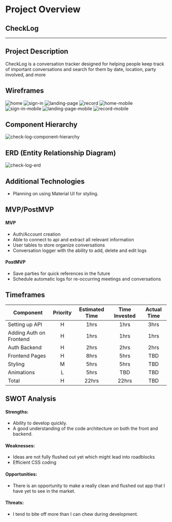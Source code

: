 # Project Overview

## CheckLog
---

## Project Description

CheckLog is a conversation tracker designed for helping people keep track of important conversations and search for them by date, location, party involved, and more

## Wireframes
![home](/assets/Home.png)
![sign-in](/assets/Signin.png)
![landing-page](/assets/LandingPage.png)
![record](/assets/Record.png)
![home-mobile](/assets/HomeMobile.png)
![sign-in-mobile](/assets/SigninMobile.png)
![landing-page-mobile](/assets/LandingPageMobile.png)
![record-mobile](/assets/RecordMobile.png)


## Component Hierarchy

![check-log-component-hierarchy](/assets/check-log-component-hierarchy.png)

## ERD (Entity Relationship Diagram)

![check-log-erd](/assets/check-log-erd.png)

## Additional Technologies

- Planning on using Material UI for styling.

## MVP/PostMVP

#### MVP 

- Auth/Account creation
- Able to connect to api and extract all relevant information
- User tables to store organize conversations
- Conversation logger with the ability to add, delete and edit logs

#### PostMVP  

- Save parties for quick references in the future
- Schedule automatic logs for re-occurring meetings and conversations

## Timeframes

| Component | Priority | Estimated Time | Time Invested | Actual Time |
| --- | :---: |  :---: | :---: | :---: |
|Setting up API| H | 1hrs | 1hrs | 3hrs |
| Adding Auth on Frontend | H | 1hrs| 1hrs | 1hrs |
| Auth Backend | H | 2hrs| 2hrs | 2hrs |
| Frontend Pages | H | 8hrs | 5hrs | TBD |
|Styling | M | 5hrs | 5hrs | TBD
| Animations | L | 5hrs | TBD | TBD
| Total | H | 22hrs| 22hrs | TBD |

## SWOT Analysis

#### Strengths:
- Ability to develop quickly.
- A good understanding of the code architecture on both the front and backend.

#### Weaknesses:
- Ideas are not fully flushed out yet which might lead into roadblocks
- Efficient CSS coding  

#### Opportunities:
- There is an opportunity to make a really clean and flushed out app that I have yet to see in the market.

#### Threats:
- I tend to bite off more than I can chew during development.
